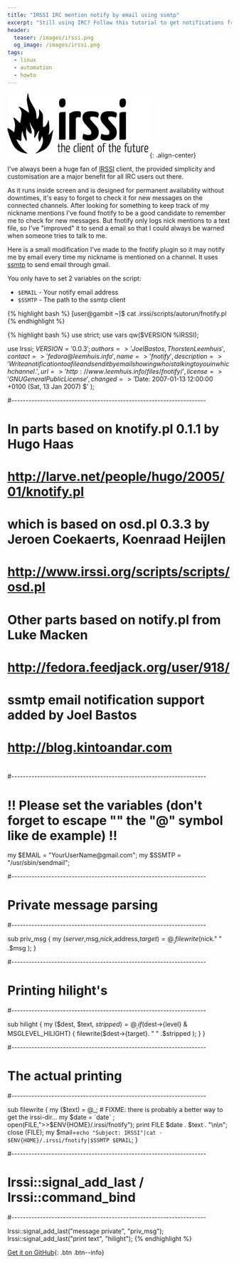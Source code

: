 ```yaml
---
title: "IRSSI IRC mention notify by email using ssmtp"
excerpt: "Still using IRC? Follow this tutorial to get notifications from IRC on your inbox using ssmtp."
header:
  teaser: /images/irssi.png
  og_image: /images/irssi.png
tags:
  - linux
  - automation
  - howto
---
```


![irssi](/images/irssi.png){: .align-center}

I've always been a huge fan of [IRSSI](http://www.irssi.org/) client, the provided simplicity and customisation are a major benefit for all IRC users out there.

As it runs inside screen and is designed for permanent availability without downtimes, it's easy to forget to check it for new messages on the connected channels. After looking for something to keep track of my nickname mentions I've found fnotify to be a good candidate to remember me to check for new messages. But fnotify only logs nick mentions to a text file, so I've "improved" it to send a email so that I could always be warned when someone tries to talk to me.

Here is a small modification I've made to the fnotify plugin so it may notify me by email every time my nickname is mentioned on a channel.
It uses [ssmtp](https://www.linux.com/news/ssmtp-simple-alternative-sendmail) to send email through gmail.

You only have to set 2 variables on the script:
* `$EMAIL` - Your notify email address
* `$SSMTP` - The path to the ssmtp client

{% highlight bash %}
[user@gambit ~]$ cat .irssi/scripts/autorun/fnotify.pl
{% endhighlight %}

{% highlight bash %}
use strict;
use vars qw($VERSION %IRSSI);

use Irssi;
$VERSION = '0.0.3';
%IRSSI = (
	authors     => 'Joel Bastos,Thorsten Leemhuis',
	contact     => 'fedora@leemhuis.info',
	name        => 'fnotify',
	description => 'Write a notification to a file and send it by email showing who is talking to you in which channel.',
	url         => 'http://www.leemhuis.info/files/fnotify/',
	license     => 'GNU General Public License',
	changed     => '$Date: 2007-01-13 12:00:00 +0100 (Sat, 13 Jan 2007) $'
);

#--------------------------------------------------------------------
# In parts based on knotify.pl 0.1.1 by Hugo Haas
# http://larve.net/people/hugo/2005/01/knotify.pl
# which is based on osd.pl 0.3.3 by Jeroen Coekaerts, Koenraad Heijlen
# http://www.irssi.org/scripts/scripts/osd.pl
#
# Other parts based on notify.pl from Luke Macken
# http://fedora.feedjack.org/user/918/
#
# ssmtp email notification support added by Joel Bastos
# http://blog.kintoandar.com
#
#--------------------------------------------------------------------

# !! Please set the variables (don't forget to escape "\" the "@" symbol like de example) !!
my $EMAIL = "YourUserName\@gmail.com";
my $SSMTP = "/usr/sbin/sendmail";

#--------------------------------------------------------------------
# Private message parsing
#--------------------------------------------------------------------

sub priv_msg {
	my ($server,$msg,$nick,$address,$target) = @_;
	filewrite($nick." " .$msg );
}

#--------------------------------------------------------------------
# Printing hilight's
#--------------------------------------------------------------------

sub hilight {
    my ($dest, $text, $stripped) = @_;
    if ($dest->{level} & MSGLEVEL_HILIGHT) {
	filewrite($dest->{target}. " " .$stripped );
    }
}

#--------------------------------------------------------------------
# The actual printing
#--------------------------------------------------------------------

sub filewrite {
	my ($text) = @_;
	# FIXME: there is probably a better way to get the irssi-dir...
	my $date = `date` ;
        open(FILE,">>$ENV{HOME}/.irssi/fnotify");
	print FILE $date . $text . "\n\n";
        close (FILE);
	my $mail=`echo "Subject: IRSSI"|cat - $ENV{HOME}/.irssi/fnotify|$SSMTP $EMAIL`;
}

#--------------------------------------------------------------------
# Irssi::signal_add_last / Irssi::command_bind
#--------------------------------------------------------------------

Irssi::signal_add_last("message private", "priv_msg");
Irssi::signal_add_last("print text", "hilight");
{% endhighlight %}

[Get it on GitHub](https://github.com/kintoandar/shell_scripts/blob/master/plugins/fnotify.pl){: .btn .btn--info}
